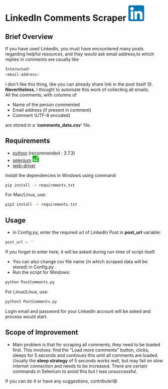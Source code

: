 # LinkedIn Comments Scraper <img src="assets/linkedin_logo.png" width="50" height="50"></img>

## Brief Overview
If you have used LinkedIn, you must have encountered many posts regarding helpful resources, and they would ask email address,to which replies in comments are usually like
```bash
Interested!
<email-address>
 ``` 
I don't like this thing, like you can already share link in the post itself :angry:. **Nevertheless**, I thought to automate this work of collecting all emails.  
All the comments, with columns of 
* Name of the person commented
* Email address (if present in comment)
* Comment (UTF-8 encoded)

are stored in a '**comments_data.csv**' file.

## Requirements
* [python](https://www.python.org/) (recommended : 3.7.3)
* [selenium](https://pypi.org/project/selenium/) <img src="assets/selenium_logo.png" width="20" height="20"></img>
* [web-driver](https://pypi.org/project/webdriver-manager/)

Install the dependencies in Windows using command:
```bash
pip install -r requirements.txt
```
For Mac/Linux, use:
```bash
pip3 install -r requirements.txt
```

## Usage
* In Config.py, enter the required url of LinkedIn Post in **post_url** variable:
```python
post_url = ''
```
If you forget to enter here, it will be asked during run-time of script itself.
* You can also change csv file name (in which scraped data will be stored) in Config.py .
* Run the script for Windows:
```bash
python PostComments.py
```
For Linux/Linux, use:
```bash
python3 PostComments.py
```
Login email and password for your LinkedIn account will be asked and process would start.

## Scope of Improvement
* Main problem is that for scraping all comments, they need to be loaded first. This involves: find the "Load more comments" button, clicks, sleeps for 5 seconds and continues this until all comments are loaded. Usually the **sleep strategy** of 5 seconds works well, but may fail on slow internet connection and needs to be increased. There are certain commands in Selenium to avoid this but I was unsuccessful. 

If you can do it or have any suggestions, contribute!:smile:
